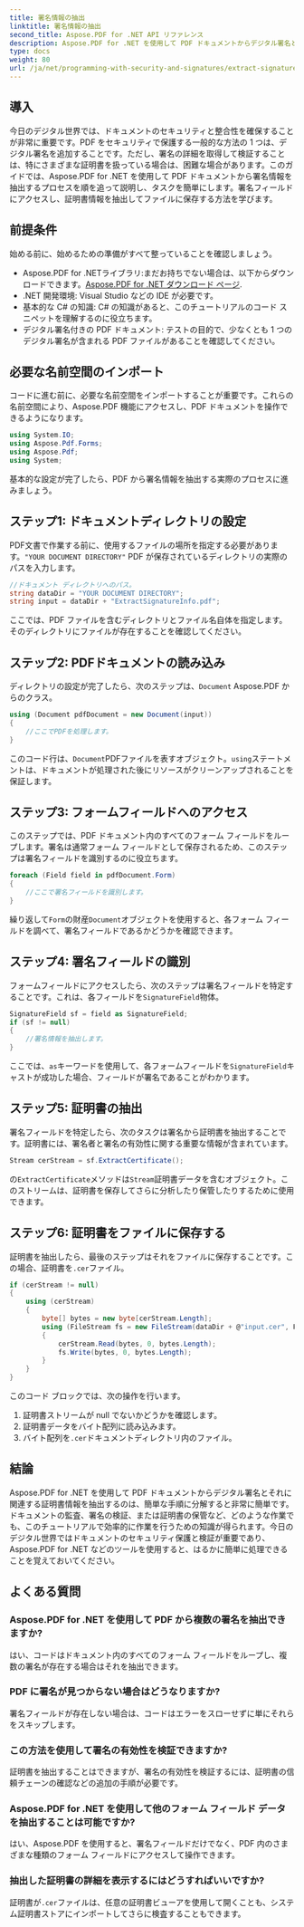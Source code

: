 ```yaml
---
title: 署名情報の抽出
linktitle: 署名情報の抽出
second_title: Aspose.PDF for .NET API リファレンス
description: Aspose.PDF for .NET を使用して PDF ドキュメントからデジタル署名と証明書情報を抽出する方法を学びます。C# 開発者向けの完全なステップバイステップ ガイドです。
type: docs
weight: 80
url: /ja/net/programming-with-security-and-signatures/extract-signature-info/
---
```

## 導入

今日のデジタル世界では、ドキュメントのセキュリティと整合性を確保することが非常に重要です。PDF をセキュリティで保護する一般的な方法の 1 つは、デジタル署名を追加することです。ただし、署名の詳細を取得して検証することは、特にさまざまな証明書を扱っている場合は、困難な場合があります。このガイドでは、Aspose.PDF for .NET を使用して PDF ドキュメントから署名情報を抽出するプロセスを順を追って説明し、タスクを簡単にします。署名フィールドにアクセスし、証明書情報を抽出してファイルに保存する方法を学びます。

## 前提条件

始める前に、始めるための準備がすべて整っていることを確認しましょう。

-  Aspose.PDF for .NETライブラリ:まだお持ちでない場合は、以下からダウンロードできます。[Aspose.PDF for .NET ダウンロード ページ](https://releases.aspose.com/pdf/net/). 
- .NET 開発環境: Visual Studio などの IDE が必要です。
- 基本的な C# の知識: C# の知識があると、このチュートリアルのコード スニペットを理解するのに役立ちます。
- デジタル署名付きの PDF ドキュメント: テストの目的で、少なくとも 1 つのデジタル署名が含まれる PDF ファイルがあることを確認してください。

## 必要な名前空間のインポート

コードに進む前に、必要な名前空間をインポートすることが重要です。これらの名前空間により、Aspose.PDF 機能にアクセスし、PDF ドキュメントを操作できるようになります。

```csharp
using System.IO;
using Aspose.Pdf.Forms;
using Aspose.Pdf;
using System;
```

基本的な設定が完了したら、PDF から署名情報を抽出する実際のプロセスに進みましょう。

## ステップ1: ドキュメントディレクトリの設定

 PDF文書で作業する前に、使用するファイルの場所を指定する必要があります。`"YOUR DOCUMENT DIRECTORY"` PDF が保存されているディレクトリの実際のパスを入力します。

```csharp
//ドキュメント ディレクトリへのパス。
string dataDir = "YOUR DOCUMENT DIRECTORY";
string input = dataDir + "ExtractSignatureInfo.pdf";
```

ここでは、PDF ファイルを含むディレクトリとファイル名自体を指定します。そのディレクトリにファイルが存在することを確認してください。

## ステップ2: PDFドキュメントの読み込み

ディレクトリの設定が完了したら、次のステップは、`Document` Aspose.PDF からのクラス。

```csharp
using (Document pdfDocument = new Document(input))
{
    //ここでPDFを処理します。
}
```

このコード行は、`Document`PDFファイルを表すオブジェクト。`using`ステートメントは、ドキュメントが処理された後にリソースがクリーンアップされることを保証します。

## ステップ3: フォームフィールドへのアクセス

このステップでは、PDF ドキュメント内のすべてのフォーム フィールドをループします。署名は通常フォーム フィールドとして保存されるため、このステップは署名フィールドを識別するのに役立ちます。

```csharp
foreach (Field field in pdfDocument.Form)
{
    //ここで署名フィールドを識別します。
}
```

繰り返して`Form`の財産`Document`オブジェクトを使用すると、各フォーム フィールドを調べて、署名フィールドであるかどうかを確認できます。

## ステップ4: 署名フィールドの識別

フォームフィールドにアクセスしたら、次のステップは署名フィールドを特定することです。これは、各フィールドを`SignatureField`物体。

```csharp
SignatureField sf = field as SignatureField;
if (sf != null)
{
    //署名情報を抽出します。
}
```

ここでは、`as`キーワードを使用して、各フォームフィールドを`SignatureField`キャストが成功した場合、フィールドが署名であることがわかります。

## ステップ5: 証明書の抽出

署名フィールドを特定したら、次のタスクは署名から証明書を抽出することです。証明書には、署名者と署名の有効性に関する重要な情報が含まれています。

```csharp
Stream cerStream = sf.ExtractCertificate();
```

の`ExtractCertificate`メソッドは`Stream`証明書データを含むオブジェクト。このストリームは、証明書を保存してさらに分析したり保管したりするために使用できます。

## ステップ6: 証明書をファイルに保存する

証明書を抽出したら、最後のステップはそれをファイルに保存することです。この場合、証明書を`.cer`ファイル。

```csharp
if (cerStream != null)
{
    using (cerStream)
    {
        byte[] bytes = new byte[cerStream.Length];
        using (FileStream fs = new FileStream(dataDir + @"input.cer", FileMode.CreateNew))
        {
            cerStream.Read(bytes, 0, bytes.Length);
            fs.Write(bytes, 0, bytes.Length);
        }
    }
}
```

このコード ブロックでは、次の操作を行います。

1. 証明書ストリームが null でないかどうかを確認します。
2. 証明書データをバイト配列に読み込みます。
3. バイト配列を`.cer`ドキュメントディレクトリ内のファイル。

## 結論

Aspose.PDF for .NET を使用して PDF ドキュメントからデジタル署名とそれに関連する証明書情報を抽出するのは、簡単な手順に分解すると非常に簡単です。ドキュメントの監査、署名の検証、または証明書の保管など、どのような作業でも、このチュートリアルで効率的に作業を行うための知識が得られます。今日のデジタル世界ではドキュメントのセキュリティ保護と検証が重要であり、Aspose.PDF for .NET などのツールを使用すると、はるかに簡単に処理できることを覚えておいてください。

## よくある質問

### Aspose.PDF for .NET を使用して PDF から複数の署名を抽出できますか?
はい、コードはドキュメント内のすべてのフォーム フィールドをループし、複数の署名が存在する場合はそれを抽出できます。

### PDF に署名が見つからない場合はどうなりますか?
署名フィールドが存在しない場合は、コードはエラーをスローせずに単にそれらをスキップします。

### この方法を使用して署名の有効性を検証できますか?
証明書を抽出することはできますが、署名の有効性を検証するには、証明書の信頼チェーンの確認などの追加の手順が必要です。

### Aspose.PDF for .NET を使用して他のフォーム フィールド データを抽出することは可能ですか?
はい、Aspose.PDF を使用すると、署名フィールドだけでなく、PDF 内のさまざまな種類のフォーム フィールドにアクセスして操作できます。

### 抽出した証明書の詳細を表示するにはどうすればいいですか?
証明書が`.cer`ファイルは、任意の証明書ビューアを使用して開くことも、システム証明書ストアにインポートしてさらに検査することもできます。